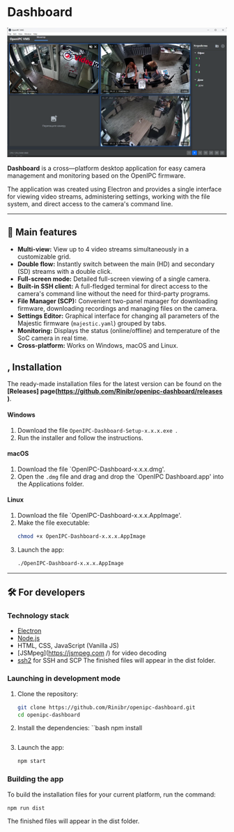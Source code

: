 # Dashboard

![OpenIPC Dashboard Screenshot](build/screenshot.png) 
<!-- Замените URL на прямую ссылку на ваш скриншот, когда загрузите его в репозиторий -->

**Dashboard** is a cross—platform desktop application for easy camera management and monitoring based on the OpenIPC firmware.

The application was created using Electron and provides a single interface for viewing video streams, administering settings, working with the file system, and direct access to the camera's command line.

---

## 🚀 Main features

* **Multi-view:** View up to 4 video streams simultaneously in a customizable grid.
* **Double flow:** Instantly switch between the main (HD) and secondary (SD) streams with a double click.
* **Full-screen mode:** Detailed full-screen viewing of a single camera.
* **Built-in SSH client:** A full-fledged terminal for direct access to the camera's command line without the need for third-party programs.
* **File Manager (SCP):** Convenient two-panel manager for downloading firmware, downloading recordings and managing files on the camera.
* **Settings Editor:** Graphical interface for changing all parameters of the Majestic firmware (`majestic.yaml`) grouped by tabs.
* **Monitoring:** Displays the status (online/offline) and temperature of the SoC camera in real time.
* **Cross-platform:** Works on Windows, macOS and Linux.

## , Installation

The ready-made installation files for the latest version can be found on the **[Releases] page(https://github.com/Rinibr/openipc-dashboard/releases )**.

<!-- Replace 'Rinibr/openipc-dashboard' with your path if it differs -->

#### Windows
1. Download the file `OpenIPC-Dashboard-Setup-x.x.x.exe `.
2. Run the installer and follow the instructions.

#### macOS
1. Download the file `OpenIPC-Dashboard-x.x.x.dmg'.
2. Open the `.dmg` file and drag and drop the `OpenIPC Dashboard.app' into the Applications folder.

#### Linux
1. Download the file `OpenIPC-Dashboard-x.x.x.AppImage'.
2. Make the file executable:
    ```bash
    chmod +x OpenIPC-Dashboard-x.x.x.AppImage
    ```
3. Launch the app:
    ```bash
    ./OpenIPC-Dashboard-x.x.x.AppImage
    ```

---

## 🛠️ For developers

### Technology stack
*   [Electron](https://www.electronjs.org/)
*   [Node.js](https://nodejs.org/)
*   HTML, CSS, JavaScript (Vanilla JS)
* [JSMpeg](https://jsmpeg.com /) for video decoding
* [ssh2](https://github.com/mscdex/ssh2 ) for SSH and SCP
The finished files will appear in the dist folder.


### Launching in development mode

1. Clone the repository:
    ```bash
    git clone https://github.com/Rinibr/openipc-dashboard.git
    cd openipc-dashboard
    ```

2. Install the dependencies:
``bash
npm install
    ```

3. Launch the app:
    ```bash
    npm start
    ```

### Building the app

To build the installation files for your current platform, run the command:

```bash
npm run dist
```

The finished files will appear in the dist folder.
